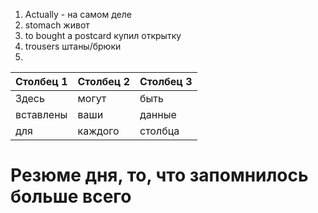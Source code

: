 1. Actually  - на самом деле
2. stomach живот
3. to bought a postcard купил открытку
4. trousers штаны/брюки
5. 
| Столбец 1 | Столбец 2 | Столбец 3 |
|-----------|-----------|-----------|
| Здесь    | могут    | быть      |
| вставлены| ваши      | данные    |
| для      | каждого   | столбца   |










# Резюме дня, то, что запомнилось больше всего
